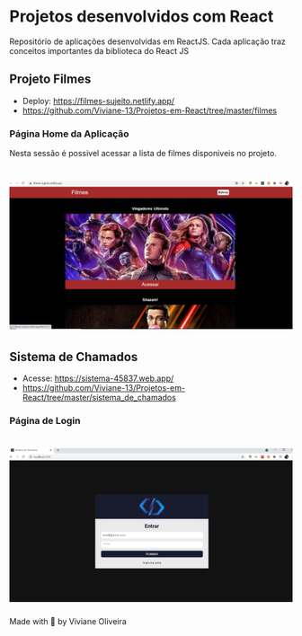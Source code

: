 # Projetos desenvolvidos com React

Repositório de aplicações desenvolvidas em ReactJS. Cada aplicação traz conceitos importantes da biblioteca do React JS


## Projeto Filmes
- Deploy: https://filmes-sujeito.netlify.app/
- https://github.com/Viviane-13/Projetos-em-React/tree/master/filmes
### Página Home da Aplicação

<p>Nesta sessão é possivel acessar a lista de filmes disponiveis no projeto.</p>
<h1 align="center">
    <img alt="Filmes" title="Filmes" src="filmes/.github/filmes-home.png" />
</h1>


## Sistema de Chamados
- Acesse: https://sistema-45837.web.app/
- https://github.com/Viviane-13/Projetos-em-React/tree/master/sistema_de_chamados

### Página de Login

<h1 align="center">
    <img alt="SDC" title="SDC" src="sistema_de_chamados/.github/login.jpg" />
</h1>

Made with 💜 by Viviane Oliveira
